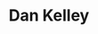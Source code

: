 ---
title: "Dan Kelley"
presenter_id: dan_kelley
permalink: /member_full_publications/dan_kelley
layout: member_all_publications
---